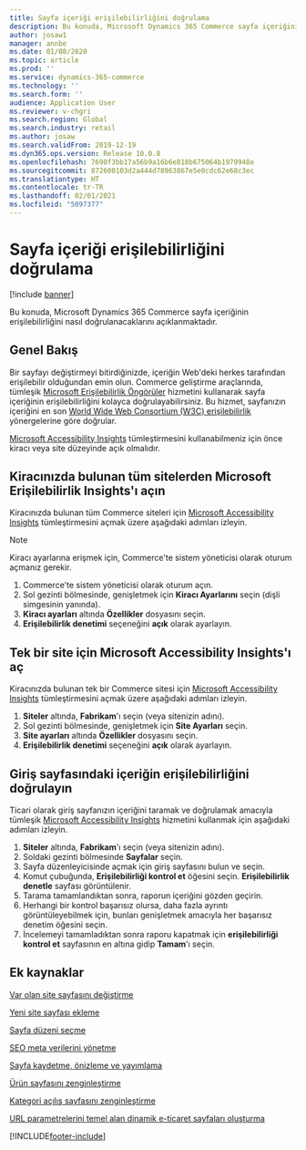```yaml
---
title: Sayfa içeriği erişilebilirliğini doğrulama
description: Bu konuda, Microsoft Dynamics 365 Commerce sayfa içeriğinin erişilebilirliğini nasıl doğrulanacaklarını açıklanmaktadır.
author: josaw1
manager: annbe
ms.date: 01/08/2020
ms.topic: article
ms.prod: ''
ms.service: dynamics-365-commerce
ms.technology: ''
ms.search.form: ''
audience: Application User
ms.reviewer: v-chgri
ms.search.region: Global
ms.search.industry: retail
ms.author: josaw
ms.search.validFrom: 2019-12-19
ms.dyn365.ops.version: Release 10.0.8
ms.openlocfilehash: 7690f3bb17a56b9a16b6e818b675064b1979948e
ms.sourcegitcommit: 872600103d2a444d78963867e5e0cdc62e68c3ec
ms.translationtype: HT
ms.contentlocale: tr-TR
ms.lasthandoff: 02/01/2021
ms.locfileid: "5097377"
---
```

# <a name="verify-page-content-accessibility"></a>Sayfa içeriği erişilebilirliğini doğrulama


[!include [banner](includes/banner.md)]

Bu konuda, Microsoft Dynamics 365 Commerce sayfa içeriğinin erişilebilirliğini nasıl doğrulanacaklarını açıklanmaktadır.

## <a name="overview"></a>Genel Bakış

Bir sayfayı değiştirmeyi bitirdiğinizde, içeriğin Web'deki herkes tarafından erişilebilir olduğundan emin olun. Commerce geliştirme araçlarında, tümleşik [Microsoft Erişilebilirlik Öngörüler](https://accessibilityinsights.io/) hizmetini kullanarak sayfa içeriğinin erişilebilirliğini kolayca doğrulayabilirsiniz. Bu hizmet, sayfanızın içeriğini en son [World Wide Web Consortium (W3C) erişilebilirlik](https://www.w3.org/standards/webdesign/accessibility) yönergelerine göre doğrular.

[Microsoft Accessibility Insights](https://accessibilityinsights.io/) tümleştirmesini kullanabilmeniz için önce kiracı veya site düzeyinde açık olmalıdır.

## <a name="turn-on-microsoft-accessibility-insights-for-all-the-sites-in-your-tenant"></a>Kiracınızda bulunan tüm sitelerden Microsoft Erişilebilirlik Insights'ı açın

Kiracınızda bulunan tüm Commerce siteleri için [Microsoft Accessibility Insights](https://accessibilityinsights.io/) tümleştirmesini açmak üzere aşağıdaki adımları izleyin.

> [!NOTE]
> Kiracı ayarlarına erişmek için, Commerce'te sistem yöneticisi olarak oturum açmanız gerekir.

1. Commerce'te sistem yöneticisi olarak oturum açın.
1. Sol gezinti bölmesinde, genişletmek için **Kiracı Ayarlarını** seçin (dişli simgesinin yanında).
1. **Kiracı ayarları** altında **Özellikler** dosyasını seçin.
1. **Erişilebilirlik denetimi** seçeneğini **açık** olarak ayarlayın.

## <a name="turn-on-microsoft-accessibility-insights-for-a-single-site"></a>Tek bir site için Microsoft Accessibility Insights'ı aç

Kiracınızda bulunan tek bir Commerce sitesi için [Microsoft Accessibility Insights](https://accessibilityinsights.io/) tümleştirmesini açmak üzere aşağıdaki adımları izleyin.

1. **Siteler** altında, **Fabrikam**'ı seçin (veya sitenizin adını).
1. Sol gezinti bölmesinde, genişletmek için **Site Ayarları** seçin.
1. **Site ayarları** altında **Özellikler** dosyasını seçin.
1. **Erişilebilirlik denetimi** seçeneğini **açık** olarak ayarlayın.

## <a name="verify-the-accessibility-of-the-content-on-the-home-page"></a>Giriş sayfasındaki içeriğin erişilebilirliğini doğrulayın

Ticari olarak giriş sayfanızın içeriğini taramak ve doğrulamak amacıyla tümleşik [Microsoft Accessibility Insights](https://accessibilityinsights.io/) hizmetini kullanmak için aşağıdaki adımları izleyin.

1. **Siteler** altında, **Fabrikam**'ı seçin (veya sitenizin adını).
1. Soldaki gezinti bölmesinde **Sayfalar** seçin.
1. Sayfa düzenleyicisinde açmak için giriş sayfasını bulun ve seçin.
1. Komut çubuğunda, **Erişilebilirliği kontrol et** öğesini seçin. **Erişilebilirlik denetle** sayfası görüntülenir.
1. Tarama tamamlandıktan sonra, raporun içeriğini gözden geçirin.
1. Herhangi bir kontrol başarısız olursa, daha fazla ayrıntı görüntüleyebilmek için, bunları genişletmek amacıyla her başarısız denetim öğesini seçin.
1. İncelemeyi tamamladıktan sonra raporu kapatmak için **erişilebilirliği kontrol et** sayfasının en altına gidip **Tamam**'ı seçin.

## <a name="additional-resources"></a>Ek kaynaklar

[Var olan site sayfasını değiştirme](modify-existing-page.md)

[Yeni site sayfası ekleme](add-new-page.md)

[Sayfa düzeni seçme](select-page-layouts.md)

[SEO meta verilerini yönetme](manage-seo-metadata.md)

[Sayfa kaydetme, önizleme ve yayımlama](save-preview-publish-page.md)

[Ürün sayfasını zenginleştirme](enrich-product-page.md)

[Kategori açılış sayfasını zenginleştirme](enrich-category-page.md)

[URL parametrelerini temel alan dinamik e-ticaret sayfaları oluşturma](create-dynamic-pages.md)


[!INCLUDE[footer-include](../includes/footer-banner.md)]